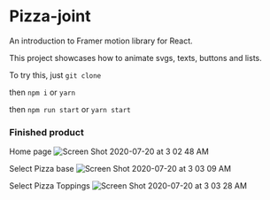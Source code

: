 # Pizza-joint
An introduction to Framer motion library for React.

This project showcases how to animate svgs, texts, buttons and lists.

To try this, just
```git clone```

then
```npm i``` or ```yarn```

then 
```npm run start``` or ```yarn start```


### Finished product
Home page
![Screen Shot 2020-07-20 at 3 02 48 AM](https://user-images.githubusercontent.com/22290070/88123016-b2b50580-cbd2-11ea-87cd-6827c33eada6.png)

Select Pizza base
![Screen Shot 2020-07-20 at 3 03 09 AM](https://user-images.githubusercontent.com/22290070/88123024-b779b980-cbd2-11ea-97e3-a9f4e3594989.png)

Select Pizza Toppings
![Screen Shot 2020-07-20 at 3 03 28 AM](https://user-images.githubusercontent.com/22290070/88123026-b8aae680-cbd2-11ea-8078-d8bca37dcb8b.png)
